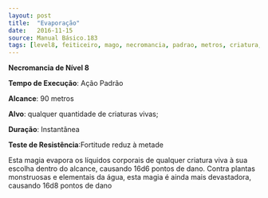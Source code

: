 ```yaml
---
layout: post
title:  "Evaporação"
date:   2016-11-15
source: Manual Básico.183
tags: [level8, feiticeiro, mago, necromancia, padrao, metros, criatura, instantanea, fortitude, metade, dano]
---
```


**Necromancia de Nível 8**

**Tempo de Execução**: Ação Padrão

**Alcance**: 90 metros

**Alvo**: qualquer quantidade de criaturas vivas;

**Duração**: Instantânea

**Teste de Resistência**:Fortitude reduz à metade


Esta magia evapora os líquidos corporais de qualquer criatura viva à sua escolha dentro do alcance, causando 16d6 pontos de dano. Contra plantas monstruosas e elementais da água, esta magia é ainda mais devastadora, causando 16d8 pontos de dano